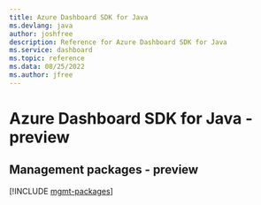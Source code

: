 ```yaml
---
title: Azure Dashboard SDK for Java
ms.devlang: java
author: joshfree
description: Reference for Azure Dashboard SDK for Java
ms.service: dashboard
ms.topic: reference
ms.data: 08/25/2022
ms.author: jfree
---
```

# Azure Dashboard SDK for Java - preview

## Management packages - preview
[!INCLUDE [mgmt-packages](dashboard-mgmt-index.md)]